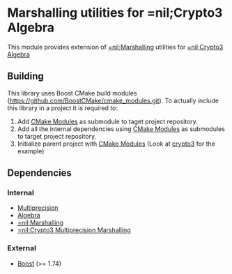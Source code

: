 # Marshalling utilities for =nil;Crypto3 Algebra 

This module provides extension of [=nil;Marshalling](https://github.com/NilFoundation/marshalling) utilities for [=nil;Crypto3 Algebra](https://github.com/NilFoundation/crypto3-algebra)

## Building

This library uses Boost CMake build modules (https://github.com/BoostCMake/cmake_modules.git). To actually include this
library in a project it is required to:

1. Add [CMake Modules](https://github.com/BoostCMake/cmake_modules.git) as submodule to taget project repository.
2. Add all the internal dependencies using [CMake Modules](https://github.com/BoostCMake/cmake_modules.git) as
   submodules to target project repository.
3. Initialize parent project with [CMake Modules](https://github.com/BoostCMake/cmake_modules.git) (Look
   at [crypto3](https://github.com/nilfoundation/crypto3.git) for the example)

## Dependencies

### Internal

* [Multiprecision](https://github.com/nilfoundation/crypto3-multiprecision.git)
* [Algebra](https://github.com/nilfoundation/crypto3-algebra.git)
* [=nil;Marshalling](https://github.com/NilFoundation/marshalling)
* [=nil;Crypto3 Multiprecision Marshalling](https://github.com/NilFoundation/crypto3-multiprecision-marshalling)

### External

* [Boost](https://boost.org) (>= 1.74)
